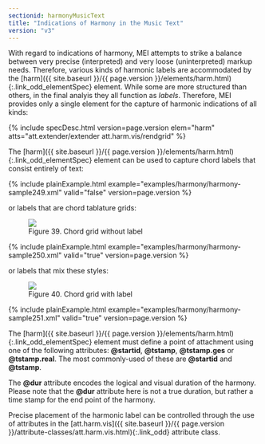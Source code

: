 ```yaml
---
sectionid: harmonyMusicText
title: "Indications of Harmony in the Music Text"
version: "v3"
---
```




With regard to indications of harmony, MEI attempts to strike a balance between very
precise (interpreted) and very loose (uninterpreted) markup needs. Therefore, various
kinds
of harmonic labels are accommodated by the [harm]({{ site.baseurl }}/{{ page.version }}/elements/harm.html){:.link_odd_elementSpec} element. While some
are more <span class="q">structured</span> than others, in the final analyis they all function as
*labels*. Therefore, MEI provides only a single element for the capture of
harmonic indications of all kinds:



{% include specDesc.html version=page.version elem="harm" atts="att.extender/extender att.harm.vis/rendgrid" %}



The [harm]({{ site.baseurl }}/{{ page.version }}/elements/harm.html){:.link_odd_elementSpec} element can be used to capture chord labels that consist
entirely of text:

{% include plainExample.html example="examples/harmony/harmony-sample249.xml" valid="false" version=page.version %}

or labels that are chord tablature grids:


<figure class="figure">
   <img src="{{ site.baseurl }}/images/Images/modules/harmony/A7_5th.gif" class="img-responsive"></img>
   <figcaption class="figure-caption">Figure 39. Chord grid without label</figcaption>
</figure>
{% include plainExample.html example="examples/harmony/harmony-sample250.xml" valid="true" version=page.version %}

or labels that mix these styles:


<figure class="figure">
   <img src="{{ site.baseurl }}/images/Images/modules/harmony/A7_1st.gif" class="img-responsive"></img>
   <figcaption class="figure-caption">Figure 40. Chord grid with label</figcaption>
</figure>
{% include plainExample.html example="examples/harmony/harmony-sample251.xml" valid="true" version=page.version %}


The [harm]({{ site.baseurl }}/{{ page.version }}/elements/harm.html){:.link_odd_elementSpec} element must define a point of attachment using one of the
following attributes: **@startid**, **@tstamp**, **@tstamp.ges** or
**@tstamp.real**. The most commonly-used of these are **@startid** and
**@tstamp**.

The **@dur** attribute encodes the logical and visual duration of the harmony. Please
note that the **@dur** attribute here is not a true duration, but rather a time stamp
for the end point of the harmony.

Precise placement of the harmonic label can be controlled through the use of attributes
in
the [att.harm.vis]({{ site.baseurl }}/{{ page.version }}/attribute-classes/att.harm.vis.html){:.link_odd} attribute class.



